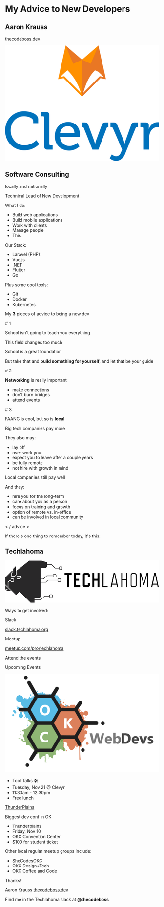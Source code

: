 # My Advice to New Developers

## Aaron Krauss
thecodeboss.dev

![Clevyr](https://github.com/alkrauss48/talks/blob/master/announcements/images/clevyr.png?raw=true)

## Software Consulting
locally and nationally

Technical Lead of New Development

What I do:

* Build web applications
* Build mobile applications
* Work with clients
* Manage people
* This

Our Stack:

* Laravel (PHP)
* Vue.js
* .NET
* Flutter
* Go

Plus some cool tools:

* Git
* Docker
* Kubernetes

My **3** pieces of advice
to being a new dev

\# 1

School isn't going to teach you everything

This field changes too much

School is a great foundation

But take that and **build something for yourself**, and let that be your guide

\# 2

**Networking** is really important

* make connections
* don't burn bridges
* attend events

\# 3

FAANG is cool, but so is **local**

Big tech companies pay more

They also may:
* lay off
* over work you
* expect you to leave after a couple years
* be fully remote
* not hire with growth in mind

Local companies still pay well

And they:
* hire you for the long-term
* care about you as a person
* focus on training and growth
* option of remote vs. in-office
* can be involved in local community

< / advice >

If there's one thing to remember today, it's this:

## Techlahoma

![Techlahoma](https://github.com/alkrauss48/talks/blob/master/announcements/images/techlahoma.png?raw=true)

Ways to get involved:

Slack

[slack.techlahoma.org](https://slack.techlahoma.org)

Meetup

[meetup.com/pro/techlahoma](https://meetup.com/pro/techlahoma)

Attend the events

Upcoming Events:

![OKC WebDevs](https://github.com/alkrauss48/talks/blob/master/announcements/images/okc-webdevs.png?raw=true)

* Tool Talks 🛠️
* Tuesday, Nov 21 @ Clevyr
* 11:30am - 12:30pm
* Free lunch

[ThunderPlains](https://2023.thunderplainsconf.com/)

Biggest dev conf in OK

* Thunderplains
* Friday, Nov 10
* OKC Convention Center
* $100 for student ticket

Other local regular meetup groups include:

* SheCodesOKC
* OKC Design+Tech
* OKC Coffee and Code

Thanks!

Aaron Krauss
[thecodeboss.dev](https://thecodeboss.dev)

Find me in the Techlahoma slack at **@thecodeboss**
